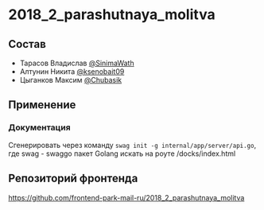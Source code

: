 # 2018_2_parashutnaya_molitva

## Состав


- Тарасов Владислав [@SinimaWath](https://github.com/SinimaWath)
- Алтунин Никита [@ksenobait09](https://github.com/ksenobait09)
- Цыганков Максим [@Chubasik](https://github.com/Chubasik)

## Применение
### Документация
Сгенерировать через команду `swag init -g internal/app/server/api.go`, где swag - swaggo пакет Golang
искать на роуте  /docks/index.html



## Репозиторий фронтенда

https://github.com/frontend-park-mail-ru/2018_2_parashutnaya_molitva
